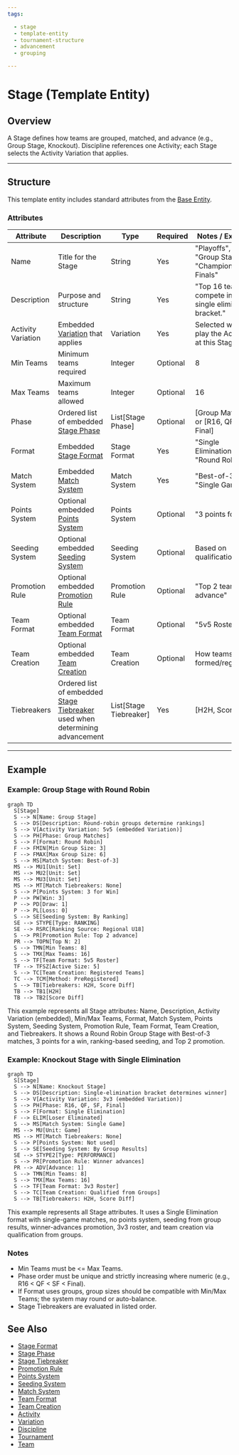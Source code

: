 ```yaml
---
tags:

  - stage
  - template-entity
  - tournament-structure
  - advancement
  - grouping

---
```


# Stage (Template Entity)

## Overview

A Stage defines how teams are grouped, matched, and advance (e.g., Group Stage, Knockout). Discipline references one Activity; each Stage selects the Activity Variation that applies.

---

## Structure

This template entity includes standard attributes from the [Base Entity](../../foundation/base_entity.md).

### Attributes

| Attribute              | Description                                                                                                                        | Type       | Required | Notes / Example                                                                |
| ---------------------- | ---------------------------------------------------------------------------------------------------------------------------------- | ---------- | -------- | ------------------------------------------------------------------------------ |
| Name                   | Title for the Stage                                                                                                                | String     | Yes      | "Playoffs", "Group Stage A", "Championship Finals"                             |
| Description            | Purpose and structure                                                                                                              | String     | Yes      | "Top 16 teams compete in a single elimination bracket."                         |
| Activity Variation     | Embedded [Variation](../activity/variation/variation.md) that applies                                  | Variation  | Yes      | Selected way to play the Activity at this Stage                                 |
| Min Teams              | Minimum teams required                                                                                                              | Integer    | Optional | 8                                                                                |
| Max Teams              | Maximum teams allowed                                                                                                               | Integer    | Optional | 16                                                                               |
| Phase                  | Ordered list of embedded [Stage Phase](stage_phase.md)                                                                              | List[Stage Phase] | Optional | [Group Matches] or [R16, QF, SF, Final]                                         |
| Format                 | Embedded [Stage Format](stage_format.md)                                                                                            | Stage Format | Yes   | "Single Elimination" or "Round Robin"                                          |
| Match System           | Embedded [Match System](match_system/match_system.md)                                                                               | Match System | Yes  | "Best-of-3" or "Single Game"                                                   |
| Points System          | Optional embedded [Points System](points_system.md)                                                                                | Points System | Optional | "3 points for win"                                                              |
| Seeding System         | Optional embedded [Seeding System](seeding_system.md)                                                                              | Seeding System | Optional | Based on qualification rank                                                      |
| Promotion Rule         | Optional embedded [Promotion Rule](promotion_rule.md)                                                                               | Promotion Rule | Optional | "Top 2 teams advance"                                                           |
| Team Format            | Optional embedded [Team Format](team_format.md)                                                                                    | Team Format | Optional | "5v5 Roster"                                                                     |
| Team Creation          | Optional embedded [Team Creation](team_creation.md)                                                                                | Team Creation | Optional | How teams are formed/registered                                                  |
| Tiebreakers            | Ordered list of embedded [Stage Tiebreaker](stage_tiebreaker.md) used when determining advancement                                 | List[Stage Tiebreaker] | Yes | [H2H, Score Diff]                                                                |

---

## Example

### Example: Group Stage with Round Robin

```mermaid
graph TD
  S[Stage]
  S --> N[Name: Group Stage]
  S --> DS[Description: Round-robin groups determine rankings]
  S --> V[Activity Variation: 5v5 (embedded Variation)]
  S --> PH[Phase: Group Matches]
  S --> F[Format: Round Robin]
  F --> FMIN[Min Group Size: 3]
  F --> FMAX[Max Group Size: 6]
  S --> MS[Match System: Best-of-3]
  MS --> MU1[Unit: Set]
  MS --> MU2[Unit: Set]
  MS --> MU3[Unit: Set]
  MS --> MT[Match Tiebreakers: None]
  S --> P[Points System: 3 for Win]
  P --> PW[Win: 3]
  P --> PD[Draw: 1]
  P --> PL[Loss: 0]
  S --> SE[Seeding System: By Ranking]
  SE --> STYPE[Type: RANKING]
  SE --> RSRC[Ranking Source: Regional U18]
  S --> PR[Promotion Rule: Top 2 advance]
  PR --> TOPN[Top N: 2]
  S --> TMN[Min Teams: 8]
  S --> TMX[Max Teams: 16]
  S --> TF[Team Format: 5v5 Roster]
  TF --> TFSZ[Active Size: 5]
  S --> TC[Team Creation: Registered Teams]
  TC --> TCM[Method: PreRegistered]
  S --> TB[Tiebreakers: H2H, Score Diff]
  TB --> TB1[H2H]
  TB --> TB2[Score Diff]
```

This example represents all Stage attributes: Name, Description, Activity Variation (embedded), Min/Max Teams, Format, Match System, Points System, Seeding System, Promotion Rule, Team Format, Team Creation, and Tiebreakers. It shows a Round Robin Group Stage with Best-of-3 matches, 3 points for a win, ranking-based seeding, and Top 2 promotion.

### Example: Knockout Stage with Single Elimination

```mermaid
graph TD
  S[Stage]
  S --> N[Name: Knockout Stage]
  S --> DS[Description: Single-elimination bracket determines winner]
  S --> V[Activity Variation: 3v3 (embedded Variation)]
  S --> PH[Phase: R16, QF, SF, Final]
  S --> F[Format: Single Elimination]
  F --> ELIM[Loser Eliminated]
  S --> MS[Match System: Single Game]
  MS --> MU[Unit: Game]
  MS --> MT[Match Tiebreakers: None]
  S --> P[Points System: Not used]
  S --> SE[Seeding System: By Group Results]
  SE --> STYPE2[Type: PERFORMANCE]
  S --> PR[Promotion Rule: Winner advances]
  PR --> ADV[Advance: 1]
  S --> TMN[Min Teams: 8]
  S --> TMX[Max Teams: 16]
  S --> TF[Team Format: 3v3 Roster]
  S --> TC[Team Creation: Qualified from Groups]
  S --> TB[Tiebreakers: H2H, Score Diff]
```

This example represents all Stage attributes. It uses a Single Elimination format with single-game matches, no points system, seeding from group results, winner-advances promotion, 3v3 roster, and team creation via qualification from groups.

### Notes

- Min Teams must be <= Max Teams.
- Phase order must be unique and strictly increasing where numeric (e.g., R16 < QF < SF < Final).
- If Format uses groups, group sizes should be compatible with Min/Max Teams; the system may round or auto-balance.
- Stage Tiebreakers are evaluated in listed order.

## See Also

- [Stage Format](stage_format.md)
- [Stage Phase](stage_phase.md)
- [Stage Tiebreaker](stage_tiebreaker.md)
- [Promotion Rule](promotion_rule.md)
- [Points System](points_system.md)
- [Seeding System](seeding_system.md)
- [Match System](match_system/match_system.md)
- [Team Format](team_format.md)
- [Team Creation](team_creation.md)
- [Activity](../activity/activity.md)
- [Variation](../activity/variation/variation.md)
- [Discipline](../discipline.md)
- [Tournament](../../tournament/tournament.md)
- [Team](../../team/team.md)
